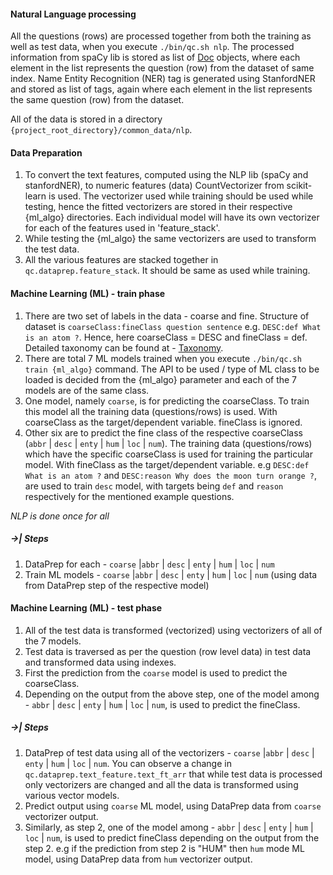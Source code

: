 #### Natural Language processing

All the questions (rows) are processed together from both the training as well as test data, when you execute 
`./bin/qc.sh nlp`. The processed information from spaCy lib is stored as list of [Doc](https://spacy.io/api/doc) 
objects, where each element in the list represents the question (row) from the dataset of same index.
Name Entity Recognition (NER) tag is generated using StanfordNER and stored as list of tags, again where each element in
the list represents the same question (row) from the dataset.

All of the data is stored in a directory `{project_root_directory}/common_data/nlp`.

#### Data Preparation

1. To convert the text features, computed using the NLP lib (spaCy and stanfordNER), to numeric features (data) 
CountVectorizer from scikit-learn is used. The vectorizer used while training should be used while testing, 
hence the fitted vectorizers are stored in their respective {ml_algo} directories. Each individual model will have its own
vectorizer for each of the features used in 'feature_stack'.
2. While testing the {ml_algo} the same vectorizers are used to transform the test data.
3. All the various features are stacked together in `qc.dataprep.feature_stack`. It should be same as used while training.

#### Machine Learning (ML) - train phase

1. There are two set of labels in the data - coarse and fine. Structure of dataset is 
`coarseClass:fineClass question sentence` e.g. `DESC:def What is an atom ?`. Hence, here coarseClass = DESC and 
fineClass = def. Detailed taxonomy can be found at - [Taxonomy](http://cogcomp.org/Data/QA/QC/definition.html). 
2. There are total 7 ML models trained when you execute `./bin/qc.sh train {ml_algo}` command. The API to be used / type
of ML class to be loaded is decided from the {ml_algo} parameter and each of the 7 models are of the same class.
3. One model, namely `coarse`, is for predicting the coarseClass. To train this model all the training data 
(questions/rows) is used. With coarseClass as the target/dependent variable. fineClass is ignored.
4. Other six are to predict the fine class of the respective coarseClass (`abbr` | `desc` | `enty` | `hum` | `loc` | `num`).
The training data (questions/rows) which have the specific coarseClass is used for training the particular model.
With fineClass as the target/dependent variable. e.g `DESC:def What is an atom ?` and 
`DESC:reason Why does the moon turn orange ?`, are used to train `desc` model, with targets being `def` and `reason` 
respectively for the mentioned example questions.

*NLP is done once for all*

##### ->| Steps

1. DataPrep for each - `coarse` |`abbr` | `desc` | `enty` | `hum` | `loc` | `num`
2. Train ML models - `coarse` |`abbr` | `desc` | `enty` | `hum` | `loc` | `num` (using data from DataPrep step of the respective model)

#### Machine Learning (ML) - test phase

1. All of the test data is transformed (vectorized) using vectorizers of all of the 7 models.
2. Test data is traversed as per the question (row level data) in test data and transformed data using indexes.
3. First the prediction from the `coarse` model is used to predict the coarseClass.
4. Depending on the output from the above step, one of the model among - `abbr` | `desc` | `enty` | `hum` | `loc` | `num`,
is used to predict the fineClass.

##### ->| Steps

1. DataPrep of test data using all of the vectorizers - `coarse` |`abbr` | `desc` | `enty` | `hum` | `loc` | `num`.
You can observe a change in `qc.dataprep.text_feature.text_ft_arr` that while test data is processed only vectorizers
are changed and all the data is transformed using various vector models.  
2. Predict output using `coarse` ML model, using DataPrep data from `coarse` vectorizer output.
3. Similarly, as step 2, one of the model among - `abbr` | `desc` | `enty` | `hum` | `loc` | `num`, is used to predict
fineClass depending on the output from the step 2. e.g if the prediction from step 2 is "HUM" then `hum` mode ML model, 
using DataPrep data from `hum` vectorizer output.